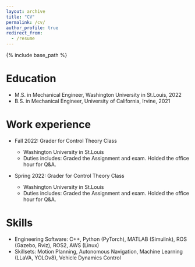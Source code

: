 ```yaml
---
layout: archive
title: "CV"
permalink: /cv/
author_profile: true
redirect_from:
  - /resume
---
```


{% include base_path %}

Education
======
* M.S. in Mechanical Engineer, Washington University in St.Louis, 2022
* B.S. in Mechanical Engineer, University of California, Irvine, 2021

Work experience
======
* Fall 2022: Grader for Control Theory Class
  * Washington University in St.Louis 
  * Duties includes: Graded the Assignment and exam. Holded the office hour for Q&A.

* Spring 2022: Grader for Control Theory Class
  * Washington University in St.Louis 
  * Duties includes: Graded the Assignment and exam. Holded the office hour for Q&A.

  
Skills
======
* Engineering Software: C++, Python (PyTorch), MATLAB (Simulink), ROS (Gazebo, Rviz), ROS2, AWS (Linux)
* Skillsets: Motion Planning, Autonomous Navigation, Machine Learning (LLaVA, YOLOv8), Vehicle Dynamics Control

